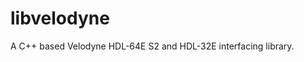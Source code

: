 libvelodyne
================================

A C++ based Velodyne HDL-64E S2 and HDL-32E interfacing library.
